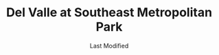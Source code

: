 ---
layout: location-page
date: Last Modified
description: "Local COVID-19 testing is available at Del Valle at Southeast Metropolitan Park in Del Valle, Texas, USA."
permalink: "locations/texas/del-valle/del-valle-at-southeast-metropolitan-park/"
tags:
  - locations
  - texas
title: Del Valle at Southeast Metropolitan Park
uniqueName: del-valle-at-southeast-metropolitan-park
state: Texas
stateAbbr: TX
hood: "Del Valle"
address: "4511 SH-71 W"
city: "Del Valle"
zip: "78617"
zipsNearby: "77835 77836 77838 77852 77853 73301 73344 78701 78702 78703 78704 78705 78708 78709 78710 78711 78712 78713 78714 78715 78716 78717 78718 78719 78720 78721 78722 78723 78724 78725 78726 78727 78728 78729 78730 78731 78732 78733 78734 78735 78736 78737 78738 78739 78741 78742 78744 78745 78746 78747 78748 78749 78750 78751 78752 78753 78754 78755 78756 78757 78758 78759 78760 78761 78762 78763 78764 78765 78766 78767 78768 78769 78772 78773 78774 78778 78779 78780 78781 78783 78785 78789 78799 76511 78602 78604 78605 78606 78608 76518 78610 78611 76520 78932 78612 78613 78630 78108 78109 78614 78615 78616 76523 78617 78619 78620 78621 78938 78940 78622 78623 78941 76527 78626 78627 78628 78633 78115 78942 78629 78658 76530 78632 76533 77967 76534 78634 78635 76537 78636 78027 78638 78639 78640 78945 78641 78645 78646 78946 78122 78947 78642 78948 76554 78644 78648 78650 78651 78123 78652 78653 78654 78657 78124 78655 78656 76556 77975 78949 78130 78131 78132 78133 78135 78951 78659 78660 78691 78952 78661 78662 76567 76569 78953 78663 78664 78665 78680 78681 78682 78683 78954 78961 76571 78666 78667 78154 78956 76573 78155 78156 77984 78159 78957 78669 78070 78163 78670 76574 76577 76578 78148 78150 78959 78673 78960 78962 78674 78963 78676 78677 78786 78788 78798" 
mapUrl: "http://maps.apple.com/?q=Del+Valle+at+Southeast+Metropolitan+Park&address=4511+SH-71+W,Del+Valle,Texas,78617"
locationType: Drive-thru
phone: "512-978-8775"
website: "undefined"
onlineBooking: undefined
closed: undefined
closedUpdate: April 22nd, 2020
notes: "Requires phone screen. Limited test kits available."
days: Thursdays
hours: 9AM-4PM
ctaMessage: Call 512-978-8775
ctaUrl: "tel:512-978-8775"
---